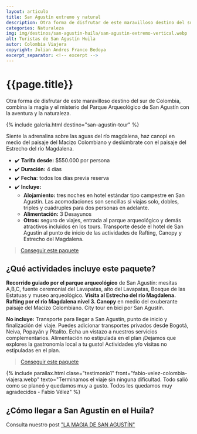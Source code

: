 ```yaml
---
layout: articulo
title: San Agustín extremo y natural
description: Otra forma de disfrutar de este maravilloso destino del sur de Colombia, combina la magia y el misterio del Parque Arqueológico de San Agustín
categories: Naturaleza
img: img/destinos/san-agustin-huila/san-agustin-extremo-vertical.webp
alt: Turistas de San Agustín Huila
autor: Colombia Viajera
copyright: Julian Andres Franco Bedoya
excerpt_separator: <!-- excerpt -->
---
```


# {{page.title}}

Otra forma de disfrutar de este maravilloso destino del sur de Colombia, combina la magia y el misterio del Parque Arqueológico de San Agustín con la aventura y la naturaleza.

<!-- excerpt -->

<!-- Esta sección toma las fotos de los nombres que aparecen en el archivo san-agustin-tour.yml. Si deseas cambiar fotos, solamente cambias la ruta en ese archivo con el nombre de la nueva foto. Recuerda adaptar los tamaños igual al resto de las imágenes -->
{% include galeria.html destino="san-agustin-tour" %}

Siente la adrenalina sobre las aguas del río magdalena, haz canopi en medio del paisaje del Macizo Colombiano y deslúmbrate con el paisaje del Estrecho del río Magdalena.

* ✔️ **Tarifa desde:** $550.000 por persona
* ✔️ **Duración:** 4 días
* ✔️ **Fecha:** todos los días previa reserva
* ✔️ **Incluye:**
  * **Alojamiento:** tres noches en hotel estándar tipo campestre en San Agustín.  Las acomodaciones son sencillas si viajas solo, dobles, triples y cuádruples para dos personas en adelante.
  * **Alimentación:** 3 Desayunos
  * **Otros:** seguro de viajes, entrada al parque arqueológico y demás atractivos incluidos en los tours. Transporte desde el hotel de San Agustín al punto de inicio de las actividades de Rafting, Canopy y Estrecho del Magdalena.

>[Conseguir este paquete](https://api.whatsapp.com/send?phone=+573209673925&text=Hola.%20Me%20encantar%C3%ADa%20saber%20m%C3%A1s%20sobre%20este%20paquete:%20San%20Agust%C3%ADn%20Extremo)

## ¿Qué actividades incluye este paquete?

**Recorrido guiado por el parque arqueológico** de San Agustín: mesitas A,B,C, fuente ceremonial del Lavapatas, alto del Lavapatas, Bosque de las Estatuas y museo arqueológico. **Visita al Estrecho del río Magdalena. Rafting por el río Magdalena nivel 3. Canopy** en medio del exuberante paisaje del Macizo Colombiano. City tour en bici por San Agustín.

**No incluye:** Transporte para llegar a San Agustín, punto de inicio y finalización del viaje. Puedes adicionar transportes privados desde Bogotá, Neiva, Popayán y Pitalito. Echa un vistazo a nuestros servicios complementarios. Alimentación no estipulada en el plan ¡Dejamos que explores la gastronomía local a tu gusto! Actividades y/o visitas no estipuladas en el plan.

>[Conseguir este paquete](https://api.whatsapp.com/send?phone=+573209673925&text=Hola.%20Me%20encantar%C3%ADa%20saber%20m%C3%A1s%20sobre%20este%20paquete:%20San%20Agust%C3%ADn%20Extremo)

{% include parallax.html clase="testimonio1" front="fabio-velez-colombia-viajera.webp" texto="Terminamos el viaje sin ninguna dificultad. Todo salió como se planeó y quedamos muy a gusto. Todos les quedamos muy agradecidos - Fabio Vélez" %}

## ¿Cómo llegar a San Agustín en el Huila?

Consulta nuestro post ["LA MAGIA DE SAN AGUSTÍN"]({{site.baseurl}}/san-agustin/)
